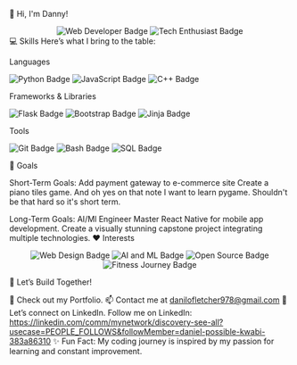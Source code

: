 👋 Hi, I'm Danny!
<div align="center"> <img src="https://img.shields.io/badge/-Web%20Developer-blue?style=for-the-badge" alt="Web Developer Badge"/> <img src="https://img.shields.io/badge/-Tech%20Enthusiast-green?style=for-the-badge" alt="Tech Enthusiast Badge"/> </div>
💻 Skills
Here’s what I bring to the table:

Languages
<p> <img src="https://img.shields.io/badge/-Python-3776AB?logo=python&logoColor=white&style=for-the-badge" alt="Python Badge"/> <img src="https://img.shields.io/badge/-JavaScript-F7DF1E?logo=javascript&logoColor=black&style=for-the-badge" alt="JavaScript Badge"/> <img src="https://img.shields.io/badge/-C++-00599C?logo=cplusplus&logoColor=white&style=for-the-badge" alt="C++ Badge"/> </p>
Frameworks & Libraries
<p> <img src="https://img.shields.io/badge/-Flask-000000?logo=flask&logoColor=white&style=for-the-badge" alt="Flask Badge"/> <img src="https://img.shields.io/badge/-Bootstrap-7952B3?logo=bootstrap&logoColor=white&style=for-the-badge" alt="Bootstrap Badge"/> <img src="https://img.shields.io/badge/-Jinja-B41717?logo=jinja&logoColor=white&style=for-the-badge" alt="Jinja Badge"/> </p>
Tools
<p> <img src="https://img.shields.io/badge/-Git-F05032?logo=git&logoColor=white&style=for-the-badge" alt="Git Badge"/> <img src="https://img.shields.io/badge/-Bash-4EAA25?logo=gnubash&logoColor=white&style=for-the-badge" alt="Bash Badge"/> <img src="https://img.shields.io/badge/-SQL-4479A1?logo=mysql&logoColor=white&style=for-the-badge" alt="SQL Badge"/> </p>
🎯 Goals

Short-Term Goals:
Add payment gateway to e-commerce site 
Create a piano tiles game. 
And oh yes on that note I want to learn pygame. Shouldn't be that hard so it's short term.

Long-Term Goals:
AI/Ml Engineer
Master React Native for mobile app development.
Create a visually stunning capstone project integrating multiple technologies.
❤️ Interests
<p align="center"> <img src="https://img.shields.io/badge/-Web%20Design-FF5733?style=for-the-badge" alt="Web Design Badge"/> <img src="https://img.shields.io/badge/-AI%20and%20ML-3498DB?style=for-the-badge" alt="AI and ML Badge"/> <img src="https://img.shields.io/badge/-Open%20Source-2ECC71?style=for-the-badge" alt="Open Source Badge"/> <img src="https://img.shields.io/badge/-Fitness%20Journey-F39C12?style=for-the-badge" alt="Fitness Journey Badge"/> </p>
🚀 Let’s Build Together!

💼 Check out my Portfolio.
📫 Contact me at danilofletcher978@gmail.com
🌟 Let’s connect on LinkedIn. Follow me on LinkedIn: https://linkedin.com/comm/mynetwork/discovery-see-all?usecase=PEOPLE_FOLLOWS&followMember=daniel-possible-kwabi-383a86310
✨ Fun Fact: My coding journey is inspired by my passion for learning and constant improvement.
